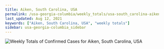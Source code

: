 ```yaml
---
title: Aiken, South Carolina, USA
permalink: /usa-georgia-columbia/weekly_totals/usa-south_carolina-aiken-weekly_totals.html
last_updated: Aug 12, 2021
keywords: ["Aiken, South Carolina, USA", "weekly totals"]
sidebar: usa-georgia-columbia_sidebar
---
```


![Weekly Totals of Confirmed Cases for Aiken, South Carolina, USA](/covid_tracker/images/graphs/usa-south_carolina-aiken-weekly_totals_graph.png)
